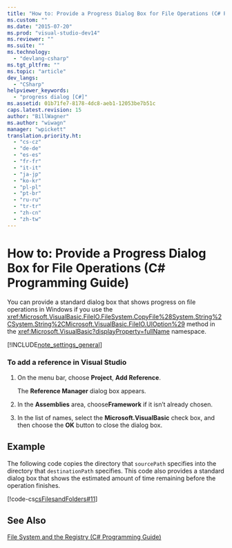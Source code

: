 ```yaml
---
title: "How to: Provide a Progress Dialog Box for File Operations (C# Programming Guide) | Microsoft Docs"
ms.custom: ""
ms.date: "2015-07-20"
ms.prod: "visual-studio-dev14"
ms.reviewer: ""
ms.suite: ""
ms.technology: 
  - "devlang-csharp"
ms.tgt_pltfrm: ""
ms.topic: "article"
dev_langs: 
  - "CSharp"
helpviewer_keywords: 
  - "progress dialog [C#]"
ms.assetid: 01b71fe7-8178-4dc8-aeb1-12053be7b51c
caps.latest.revision: 15
author: "BillWagner"
ms.author: "wiwagn"
manager: "wpickett"
translation.priority.ht: 
  - "cs-cz"
  - "de-de"
  - "es-es"
  - "fr-fr"
  - "it-it"
  - "ja-jp"
  - "ko-kr"
  - "pl-pl"
  - "pt-br"
  - "ru-ru"
  - "tr-tr"
  - "zh-cn"
  - "zh-tw"
---
```

# How to: Provide a Progress Dialog Box for File Operations (C# Programming Guide)
You can provide a standard dialog box that shows progress on file operations in Windows if you use the <xref:Microsoft.VisualBasic.FileIO.FileSystem.CopyFile%28System.String%2CSystem.String%2CMicrosoft.VisualBasic.FileIO.UIOption%29> method in the <xref:Microsoft.VisualBasic?displayProperty=fullName> namespace.  
  
[!INCLUDE[note_settings_general](../../../csharp/language-reference/compiler-messages/includes/note_settings_general_md.md)]  
  
### To add a reference in Visual Studio  
  
1.  On the menu bar, choose **Project**, **Add Reference**.  
  
     The **Reference Manager** dialog box appears.  
  
2.  In the **Assemblies** area, choose**Framework** if it isn’t already chosen.  
  
3.  In the list of names, select the **Microsoft.VisualBasic** check box, and then choose the **OK** button to close the dialog box.  
  
## Example  
 The following code copies the directory that `sourcePath` specifies into the directory that `destinationPath` specifies. This code also provides a standard dialog box that shows the estimated amount of time remaining before the operation finishes.  
  
 [!code-cs[csFilesandFolders#11](../../../csharp/programming-guide/file-system/codesnippet/CSharp/how-to-provide-a-progress-dialog-box-for-file-operations_1.cs)]  
  
## See Also  
 [File System and the Registry (C# Programming Guide)](../../../csharp/programming-guide/file-system/file-system-and-the-registry.md)